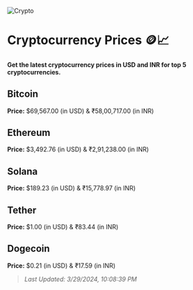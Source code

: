 
![Crypto](https://www.techguide.com.au/wp-content/uploads/2020/11/crypto3.jpeg)

# Cryptocurrency Prices 🪙📈

#### Get the latest cryptocurrency prices in USD and INR for top 5 cryptocurrencies.

## Bitcoin

**Price:** $69,567.00 (in USD) & ₹58,00,717.00 (in INR)

## Ethereum

**Price:** $3,492.76 (in USD) & ₹2,91,238.00 (in INR)

## Solana

**Price:** $189.23 (in USD) & ₹15,778.97 (in INR)

## Tether

**Price:** $1.00 (in USD) & ₹83.44 (in INR)

## Dogecoin

**Price:** $0.21 (in USD) & ₹17.59 (in INR)

> _Last Updated: 3/29/2024, 10:08:39 PM_
